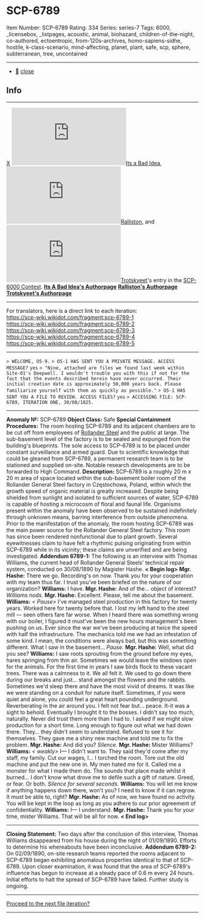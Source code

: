 # SCP-6789
Item Number: SCP-6789
Rating: 334
Series: series-7
Tags: 6000, _licensebox, _listpages, acoustic, animal, biohazard, children-of-the-night, co-authored, ectoentropic, from-120s-archives, homo-sapiens-sidhe, hostile, k-class-scenario, mind-affecting, planet, plant, safe, scp, sphere, subterranean, tree, uncontained

---

  * [](javascript:;)
[close](javascript:;)
## Info
* * *
[X](javascript:;)
[![Its a Bad Idea](https://www.wikidot.com/avatar.php?userid=3181609&amp;size=small&amp;timestamp=1720188635)](http://www.wikidot.com/user:info/its-a-bad-idea)[Its a Bad Idea](http://www.wikidot.com/user:info/its-a-bad-idea), [![Ralliston](https://www.wikidot.com/avatar.php?userid=5986843&amp;size=small&amp;timestamp=1720188635)](http://www.wikidot.com/user:info/ralliston)[Ralliston](http://www.wikidot.com/user:info/ralliston), and [![Trotskyeet](https://www.wikidot.com/avatar.php?userid=5988976&amp;size=small&amp;timestamp=1720188635)](http://www.wikidot.com/user:info/trotskyeet)[Trotskyeet](http://www.wikidot.com/user:info/trotskyeet)'s entry in the [SCP-6000 Contest](https://scp-wiki.wikidot.com/scp6000contesthub).
**[Its A Bad Idea's Authorpage](http://scp-wiki.wikidot.com/its-a-bad-idea-s-author-page)**
**[Ralliston's Authorpage](http://scp-wiki.wikidot.com/ralliston-s-authorpage)**
**[Trotskyeet's Authorpage](https://scp-wiki.wikidot.com/trotskyeet-author)**
* * *
For translators, here is a direct link to each iteration:  
<https://scp-wiki.wikidot.com/fragment:scp-6789-1>  
<https://scp-wiki.wikidot.com/fragment:scp-6789-2>  
<https://scp-wiki.wikidot.com/fragment:scp-6789-3>  
<https://scp-wiki.wikidot.com/fragment:scp-6789-4>  
<https://scp-wiki.wikidot.com/fragment:scp-6789-5>
* * *

`> WELCOME, O5-9.`
`> O5-1 HAS SENT YOU A PRIVATE MESSAGE. ACCESS MESSAGE?`
`yes`
`> "Nine, attached are files we found last week within Site-01's Deepwell. I wouldn't trouble you with this if not for the fact that the events described herein have never occurred. Their initial creation date is approximately 50,000 years back. Please familiarize yourself with them as quickly as possible."`
`> O5-1 HAS SENT YOU A FILE TO REVIEW. ACCESS FILES?`
`yes`
`> ACCESSING FILE: SCP-6789, ITERATION ONE, 30/08/1825.`
* * *
**Anomaly №:** SCP-6789
**Object Class:** Safe
**Special Containment Procedures:** The room hosting SCP-6789 and its adjacent chambers are to be cut off from employees of [Rollander Steel](/ralliston-s-proposal) and the public at large. The sub-basement level of the factory is to be sealed and expunged from the building's blueprints. The sole access to SCP-6789 is to be placed under constant surveillance and armed guard. Due to scientific knowledge that could be gleaned from SCP-6789, a permanent research team is to be stationed and supplied on-site. Notable research developments are to be forwarded to High Command.
**Description:** SCP-6789 is a roughly 20 m x 20 m area of space located within the sub-basement boiler room of the Rollander General Steel factory in Częstochowa, Poland, within which the growth speed of organic material is greatly increased.
Despite being shielded from sunlight and isolated to sufficient sources of water, SCP-6789 is capable of hosting a microcosm of floral and faunal life. Organisms present within the anomaly have been observed to be sustained indefinitely through unknown means, barring interference from outside phenomena. Prior to the manifestation of the anomaly, the room hosting SCP-6789 was the main power source for the Rollander General Steel factory. This room has since been rendered nonfunctional due to plant growth.
Several eyewitnesses claim to have felt a rhythmic pulsing originating from within SCP-6789 while in its vicinity; these claims are unverified and are being investigated.
**Addendum 6789-1:** The following is an interview with Thomas Williams, the current head of Rollander General Steels' technical repair system, conducted on 30/08/1890 by Magister Hashe.
**< Begin log>**
**Mgr. Hashe:** There we go. Recording's on now. Thank you for your cooperation with my team thus far. I trust you've been briefed on the nature of our organization?
**Williams:** I have.
**Mgr. Hashe:** And of the… object of interest?
_Williams nods._
**Mgr. Hashe:** Excellent. Please, tell me about the basement.
**Williams:** _< Pause>_ I've managed steel production in this factory for twenty years. Worked here for twenty before that. I lost my left hand to the steel mill — seen others fare far worse. When I heard there was something wrong with our boiler, I figured it must've been the new hours management's been pushing on us. Ever since the war we've been producing at twice the speed with half the infrastructure. The mechanics told me we had an infestation of some kind. I mean, the conditions were always bad, but this was something different. What I saw in the basement…
_Pause._
**Mgr. Hashe:** Well, what did you see?
**Williams:** I saw roots sprouting from the ground before my eyes, hares springing from thin air. Sometimes we would leave the windows open for the animals. For the first time in years I saw birds flock to these vacant trees.
There was a calmness to it. We all felt it. We used to go down there during our breaks and just… stand amongst the flowers and the rabbits. Sometimes we'd sleep there and have the most vivid of dreams. It was like we were standing on a conduit for nature itself. Sometimes, if you were quiet and alone, you could feel a great heart pounding underground. Reverberating in the air around you. I felt not fear but… peace. It-it was a sight to behold.
Eventually I brought it to the bosses. I didn't say too much, naturally. Never did trust them more than I had to. I asked if we might slow production for a short time. Long enough to figure out what we had down there. They… they didn't seem to understand. Refused to see it for themselves. They gave me a shiny new machine and told me to fix the problem.
**Mgr. Hashe:** And did you?
_Silence._
**Mgr. Hashe:** Mister Williams?
**Williams:** _< weakly>_ I— I didn't want to. They said they'd come after my staff, my family. Cut our wages, I… I torched the room. Tore out the old machine and put the new one in. My men hated me for it. Called me a monster for what I made them do. The sounds that place made whilst it burned… I don't know what drove me to defile such a gift of nature. Greed, or fear. Or both.
_Silence for several seconds._
**Williams:** You will let me know if anything happens down there, won't you? I need to know if it can regrow. It must be able to, right?
**Mgr. Hashe:** As of now, we have found no activity. You will be kept in the loop as long as you adhere to our prior agreement of confidentiality.
**Williams:** I— I understand.
**Mgr. Hashe:** Thank you for your time, mister Williams. That will be all for now.
**< End log>**
* * *
**Closing Statement:** Two days after the conclusion of this interview, Thomas Williams disappeared from his house during the night of 01/09/1890. Efforts to determine his whereabouts have been inconclusive.
**Addendum 6789-2:** On 02/09/1890, on-site research teams reported the rooms adjacent to SCP-6789 began exhibiting anomalous properties identical to that of SCP-6789. Upon closer examination, it was found that the area of SCP-6789's influence has begun to increase at a steady pace of 0.6 m every 24 hours. Initial efforts to halt the spread of SCP-6789 have failed. Further study is ongoing.
* * *
[Proceed to the next file iteration?](https://scp-wiki.wikidot.com/scp-6789/offset/1)
* * *